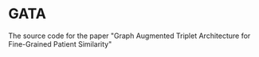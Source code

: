 # GATA
The source code for the paper "Graph Augmented Triplet Architecture for Fine-Grained Patient Similarity"
